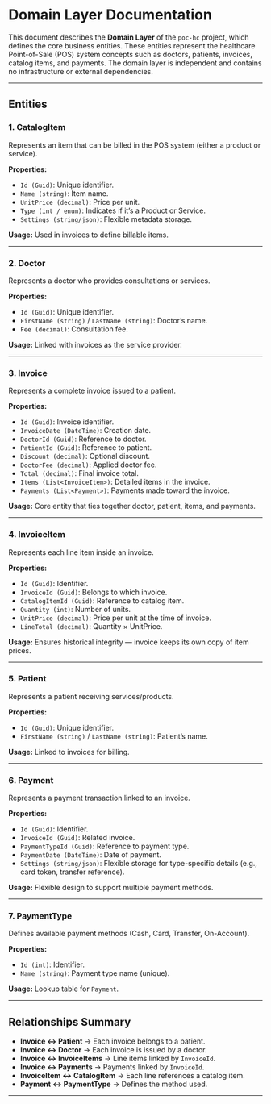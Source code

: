 
# Domain Layer Documentation

This document describes the **Domain Layer** of the `poc-hc` project, which defines the core business entities. 
These entities represent the healthcare Point-of-Sale (POS) system concepts such as doctors, patients, invoices, catalog items, and payments. 
The domain layer is independent and contains no infrastructure or external dependencies.

---

## Entities

### 1. CatalogItem
Represents an item that can be billed in the POS system (either a product or service).

**Properties:**
- `Id (Guid)`: Unique identifier.
- `Name (string)`: Item name.
- `UnitPrice (decimal)`: Price per unit.
- `Type (int / enum)`: Indicates if it’s a Product or Service.
- `Settings (string/json)`: Flexible metadata storage.

**Usage:** Used in invoices to define billable items.

---

### 2. Doctor
Represents a doctor who provides consultations or services.

**Properties:**
- `Id (Guid)`: Unique identifier.
- `FirstName (string)` / `LastName (string)`: Doctor’s name.
- `Fee (decimal)`: Consultation fee.

**Usage:** Linked with invoices as the service provider.

---

### 3. Invoice
Represents a complete invoice issued to a patient.

**Properties:**
- `Id (Guid)`: Invoice identifier.
- `InvoiceDate (DateTime)`: Creation date.
- `DoctorId (Guid)`: Reference to doctor.
- `PatientId (Guid)`: Reference to patient.
- `Discount (decimal)`: Optional discount.
- `DoctorFee (decimal)`: Applied doctor fee.
- `Total (decimal)`: Final invoice total.
- `Items (List<InvoiceItem>)`: Detailed items in the invoice.
- `Payments (List<Payment>)`: Payments made toward the invoice.

**Usage:** Core entity that ties together doctor, patient, items, and payments.

---

### 4. InvoiceItem
Represents each line item inside an invoice.

**Properties:**
- `Id (Guid)`: Identifier.
- `InvoiceId (Guid)`: Belongs to which invoice.
- `CatalogItemId (Guid)`: Reference to catalog item.
- `Quantity (int)`: Number of units.
- `UnitPrice (decimal)`: Price per unit at the time of invoice.
- `LineTotal (decimal)`: Quantity × UnitPrice.

**Usage:** Ensures historical integrity — invoice keeps its own copy of item prices.

---

### 5. Patient
Represents a patient receiving services/products.

**Properties:**
- `Id (Guid)`: Unique identifier.
- `FirstName (string)` / `LastName (string)`: Patient’s name.

**Usage:** Linked to invoices for billing.

---

### 6. Payment
Represents a payment transaction linked to an invoice.

**Properties:**
- `Id (Guid)`: Identifier.
- `InvoiceId (Guid)`: Related invoice.
- `PaymentTypeId (Guid)`: Reference to payment type.
- `PaymentDate (DateTime)`: Date of payment.
- `Settings (string/json)`: Flexible storage for type-specific details (e.g., card token, transfer reference).

**Usage:** Flexible design to support multiple payment methods.

---

### 7. PaymentType
Defines available payment methods (Cash, Card, Transfer, On-Account).

**Properties:**
- `Id (int)`: Identifier.
- `Name (string)`: Payment type name (unique).

**Usage:** Lookup table for `Payment`.

---

## Relationships Summary

- **Invoice ↔ Patient** → Each invoice belongs to a patient.  
- **Invoice ↔ Doctor** → Each invoice is issued by a doctor.  
- **Invoice ↔ InvoiceItems** → Line items linked by `InvoiceId`.  
- **Invoice ↔ Payments** → Payments linked by `InvoiceId`.  
- **InvoiceItem ↔ CatalogItem** → Each line references a catalog item.  
- **Payment ↔ PaymentType** → Defines the method used.  

---

